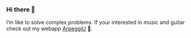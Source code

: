 ### Hi there 👋

I’m like to solve complex problems. If your interested in music and guitar check out my webapp [ArpeggiU](https://arpeggiu.com) 🎸.
